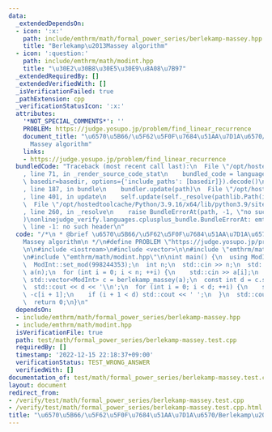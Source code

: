 ```yaml
---
data:
  _extendedDependsOn:
  - icon: ':x:'
    path: include/emthrm/math/formal_power_series/berlekamp-massey.hpp
    title: "Berlekamp\u2013Massey algorithm"
  - icon: ':question:'
    path: include/emthrm/math/modint.hpp
    title: "\u30E2\u30B8\u30E5\u30E9\u8A08\u7B97"
  _extendedRequiredBy: []
  _extendedVerifiedWith: []
  _isVerificationFailed: true
  _pathExtension: cpp
  _verificationStatusIcon: ':x:'
  attributes:
    '*NOT_SPECIAL_COMMENTS*': ''
    PROBLEM: https://judge.yosupo.jp/problem/find_linear_recurrence
    document_title: "\u6570\u5B66/\u5F62\u5F0F\u7684\u51AA\u7D1A\u6570/Berlekamp\u2013\
      Massey algorithm"
    links:
    - https://judge.yosupo.jp/problem/find_linear_recurrence
  bundledCode: "Traceback (most recent call last):\n  File \"/opt/hostedtoolcache/Python/3.9.16/x64/lib/python3.9/site-packages/onlinejudge_verify/documentation/build.py\"\
    , line 71, in _render_source_code_stat\n    bundled_code = language.bundle(stat.path,\
    \ basedir=basedir, options={'include_paths': [basedir]}).decode()\n  File \"/opt/hostedtoolcache/Python/3.9.16/x64/lib/python3.9/site-packages/onlinejudge_verify/languages/cplusplus.py\"\
    , line 187, in bundle\n    bundler.update(path)\n  File \"/opt/hostedtoolcache/Python/3.9.16/x64/lib/python3.9/site-packages/onlinejudge_verify/languages/cplusplus_bundle.py\"\
    , line 401, in update\n    self.update(self._resolve(pathlib.Path(included), included_from=path))\n\
    \  File \"/opt/hostedtoolcache/Python/3.9.16/x64/lib/python3.9/site-packages/onlinejudge_verify/languages/cplusplus_bundle.py\"\
    , line 260, in _resolve\n    raise BundleErrorAt(path, -1, \"no such header\"\
    )\nonlinejudge_verify.languages.cplusplus_bundle.BundleErrorAt: emthrm/math/formal_power_series/berlekamp-massey.hpp:\
    \ line -1: no such header\n"
  code: "/*\n * @brief \u6570\u5B66/\u5F62\u5F0F\u7684\u51AA\u7D1A\u6570/Berlekamp\u2013\
    Massey algorithm\n */\n#define PROBLEM \"https://judge.yosupo.jp/problem/find_linear_recurrence\"\
    \n\n#include <iostream>\n#include <vector>\n\n#include \"emthrm/math/formal_power_series/berlekamp-massey.hpp\"\
    \n#include \"emthrm/math/modint.hpp\"\n\nint main() {\n  using ModInt = emthrm::MInt<0>;\n\
    \  ModInt::set_mod(998244353);\n  int n;\n  std::cin >> n;\n  std::vector<ModInt>\
    \ a(n);\n  for (int i = 0; i < n; ++i) {\n    std::cin >> a[i];\n  }\n  const\
    \ std::vector<ModInt> c = berlekamp_massey(a);\n  const int d = c.size() - 1;\n\
    \  std::cout << d << '\\n';\n  for (int i = 0; i < d; ++i) {\n    std::cout <<\
    \ -c[i + 1];\n    if (i + 1 < d) std::cout << ' ';\n  }\n  std::cout << '\\n';\n\
    \  return 0;\n}\n"
  dependsOn:
  - include/emthrm/math/formal_power_series/berlekamp-massey.hpp
  - include/emthrm/math/modint.hpp
  isVerificationFile: true
  path: test/math/formal_power_series/berlekamp-massey.test.cpp
  requiredBy: []
  timestamp: '2022-12-15 22:18:37+09:00'
  verificationStatus: TEST_WRONG_ANSWER
  verifiedWith: []
documentation_of: test/math/formal_power_series/berlekamp-massey.test.cpp
layout: document
redirect_from:
- /verify/test/math/formal_power_series/berlekamp-massey.test.cpp
- /verify/test/math/formal_power_series/berlekamp-massey.test.cpp.html
title: "\u6570\u5B66/\u5F62\u5F0F\u7684\u51AA\u7D1A\u6570/Berlekamp\u2013Massey algorithm"
---
```

